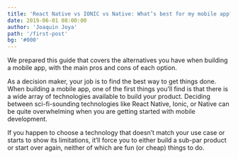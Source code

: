 ```yaml
---
title: 'React Native vs IONIC vs Native: What’s best for my mobile app?'
date: 2019-06-01 08:00:00
author: 'Joaquin Joya'
path: '/first-post'
bg: '#000'
---
```


We prepared this guide that covers the alternatives you have when building a mobile app, with the main pros and cons of each option.

As a decision maker, your job is to find the best way to get things done. When building a mobile app, one of the first things you’ll find is that there is a wide array of technologies available to build your product. Deciding between sci-fi-sounding technologies like React Native, Ionic, or Native can be quite overwhelming when you are getting started with mobile development.

If you happen to choose a technology that doesn’t match your use case or starts to show its limitations, it’ll force you to either build a sub-par product or start over again, neither of which are fun (or cheap) things to do.
